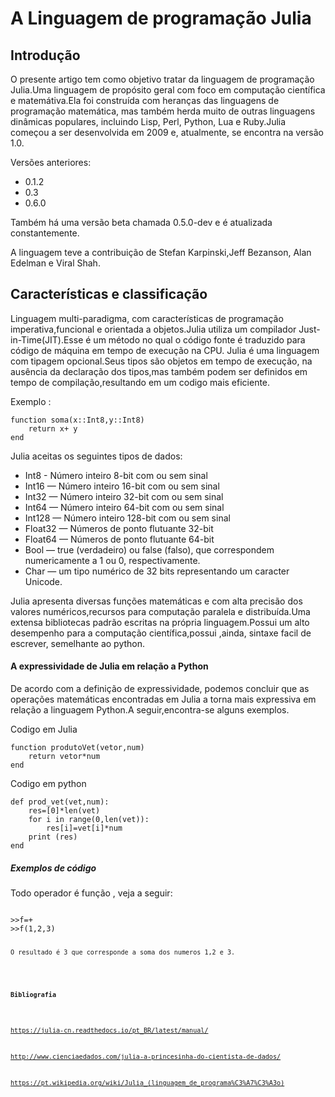 
<h1>A Linguagem de programação Julia</h1>

<h2>Introdução</h2>

<p> O presente artigo tem como objetivo tratar da linguagem de programação Julia.Uma linguagem de propósito geral com foco em computação científica e matemátiva.Ela foi construída com heranças das linguagens de programação matemática, mas também herda muito de outras linguagens dinâmicas populares, incluindo Lisp, Perl, Python, Lua e Ruby.Julia começou a ser desenvolvida em 2009 e, atualmente, se encontra na versão 1.0.</p>
<p>Versões anteriores:  
<ul>
  <li>0.1.2 </li>
  <li>0.3 </li>
  <li>0.6.0 </li>
</ul>
Também há uma versão beta chamada 0.5.0-dev e é atualizada constantemente.
</p>

<p>A linguagem teve a contribuição de Stefan Karpinski,Jeff Bezanson, Alan Edelman e Viral Shah.</p>


<h2>Características e classificação</h2>

<p>Linguagem multi-paradigma, com características de programação imperativa,funcional e orientada a objetos.Julia utiliza um compilador
 Just-in-Time(JIT).Esse é um método no qual o código fonte é traduzido para código de máquina em tempo de execução na CPU.
Julia é uma linguagem com tipagem opcional.Seus tipos são objetos em tempo de execução, na ausência da declaração dos tipos,mas também podem ser definidos em tempo de compilação,resultando em um codigo mais eficiente.</p>
<p>
Exemplo :
<pre><code>function soma(x::Int8,y::Int8)
    return x+ y 
end</code></pre>
</p>
<p>Julia aceitas os seguintes tipos de dados:</p>
<ul>  
  <li>Int8 - Número inteiro 8-bit com ou sem sinal</li>
  <li>Int16 — Número inteiro 16-bit com ou sem sinal</li>
  <li>Int32 — Número inteiro 32-bit com ou sem sinal</li>
  <li>Int64 — Número inteiro 64-bit com ou sem sinal</li>
  <li>Int128 — Número inteiro 128-bit com ou sem sinal</li>
  <li>Float32 — Números de ponto flutuante 32-bit</li>
  <li>Float64 — Números de ponto flutuante 64-bit</li>
  <li>Bool — true (verdadeiro) ou false (falso), que correspondem numericamente a 1 ou 0, respectivamente.</li>
  <li>Char — um tipo numérico de 32 bits representando um caracter Unicode.</li>
 </ul>

<p>Julia apresenta diversas funções matemáticas e com alta precisão dos valores numéricos,recursos para computação paralela e distribuída.Uma extensa bibliotecas padrão escritas na própria linguagem.Possui um alto desempenho para a computação científica,possui ,ainda, sintaxe facil de escrever, semelhante ao python.
 
<h4>A expressividade de Julia em relação a Python</h4>
<p>De acordo com a definição de expressividade, podemos concluir que as operações matemáticas encontradas em Julia a torna mais expressiva em relação a linguagem Python.A seguir,encontra-se alguns exemplos.</p>
  
<p>Codigo em Julia  
<pre><code>function produtoVet(vetor,num)
    return vetor*num
end</code></pre>
</p>

<p>Codigo em python
<pre><code>def prod_vet(vet,num):
    res=[0]*len(vet)
    for i in range(0,len(vet)):
        res[i]=vet[i]*num
    print (res)
end</code></pre>
</p>

<h5>Exemplos de código</h5>

<p>Todo operador é função , veja a seguir:
<pre><code>
>>f=+
>>f(1,2,3)
</pre><code>
O resultado é 3 que corresponde a soma dos numeros 1,2 e 3.</p>
  
 <h4>Bibliografia</h4>

<https://julia-cn.readthedocs.io/pt_BR/latest/manual/>

<http://www.cienciaedados.com/julia-a-princesinha-do-cientista-de-dados/>

<https://pt.wikipedia.org/wiki/Julia_(linguagem_de_programa%C3%A7%C3%A3o)>
